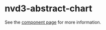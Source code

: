 nvd3-abstract-chart
===================

See the [component page](http://renatoutsch.github.io/polynvd3/nvd3-abstract-chart) for more information.
